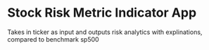 # Stock Risk Metric Indicator App
 Takes in ticker as input and outputs risk analytics with explinations, compared to benchmark sp500
